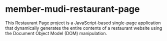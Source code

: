 # member-mudi-restaurant-page

This Restaurant Page project is a JavaScript-based single-page application that dynamically generates the entire contents of a restaurant website using the Document Object Model (DOM) manipulation.

